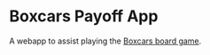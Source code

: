 # Boxcars Payoff App

A webapp to assist playing the [Boxcars board game](http://riograndegames.com/Game/1270-BOXCARS).
